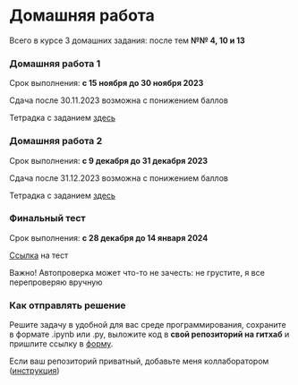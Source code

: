 # Домашняя работа

Всего в курсе 3 домашних задания: после тем **№№ 4, 10 и 13**

### Домашняя работа 1
Срок выполнения: **с 15 ноября до 30 ноября 2023**

Сдача после 30.11.2023 возможна с понижением баллов

Тетрадка с заданием [здесь](https://github.com/AnnSenina/Python_CL_2023/blob/main/homework/Hw1.ipynb)

### Домашняя работа 2
Срок выполнения: **c 9 декабря до 31 декабря 2023**

Сдача после 31.12.2023 возможна с понижением баллов

Тетрадка с заданием [здесь](https://github.com/AnnSenina/Python_CL_2023/blob/main/homework/Hw2.ipynb)

### Финальный тест 
Срок выполнения: **с 28 декабря до 14 января 2024**

[Ссылка](https://forms.gle/wsXwFyK4ZoEM68o76) на тест

Важно! Автопроверка может что-то не зачесть: не грустите, я все перепроверяю вручную

### Как отправлять решение

Решите задачу в удобной для вас среде программирования, сохраните в формате .ipynb или .py, выложите код в **свой репозиторий на гитхаб** и пришлите ссылку в [форму](https://forms.gle/9HDYcAYk9J6NqtfNA). 

Если ваш репозиторий приватный, добавьте меня коллаборатором ([инструкция](https://docs.github.com/en/account-and-profile/setting-up-and-managing-your-personal-account-on-github/managing-access-to-your-personal-repositories/inviting-collaborators-to-a-personal-repository))
